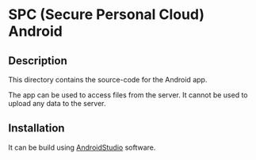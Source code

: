 # SPC (Secure Personal Cloud) Android

## Description
This directory contains the source-code for the Android app.

The app can be used to access files from the server. It cannot be used to upload any data to the server.

## Installation
It can be build using [AndroidStudio](https://developer.android.com/studio) software.